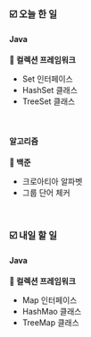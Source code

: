 ### ☑️  오늘 한 일
#### Java
<strong>📌 컬렉션 프레임워크</strong>
  - Set 인터페이스
  - HashSet 클래스
  - TreeSet 클래스

<br>

#### 알고리즘
<strong>🥉 백준</strong>
  - 크로아티아 알파벳
  - 그룹 단어 체커

<br>

### ☑️  내일 할 일
#### Java
<strong>📌 컬렉션 프레임워크</strong>
  - Map 인터페이스
  - HashMao 클래스
  - TreeMap 클래스